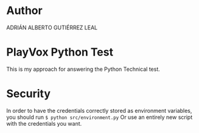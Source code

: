 # Author #
ADRIÁN ALBERTO GUTIÉRREZ LEAL

# PlayVox Python Test #

This is my approach for answering the Python Technical test.

# Security #

In order to have the credentials correctly stored as environment variables,
you should run
`$ python src/environment.py`
Or use an entirely new script with the credentials you want. 
